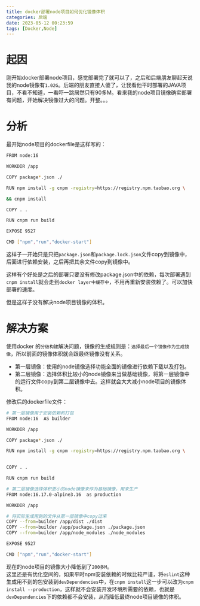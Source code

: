 ```yaml
---
title: docker部署node项目如何优化镜像体积
categories: 后端
date: 2023-05-12 00:23:59
tags: [Docker,Node]
---
```

# 起因

刚开始docker部署node项目，感觉部署完了就可以了，之后和后端朋友聊起天说我的node镜像有`1.02G`。后端的朋友直接人傻了，让我看他平时部署的JAVA项目，不看不知道，一看吓一跳居然只有90多M。看来我的node项目镜像确实部署有问题，开始解决镜像过大的问题。开整。。。
<!--more-->
# 分析

最开始node项目的dockerfile是这样写的：

```bash
FROM node:16                                                                                                                                                                                                                                                                                                                        

WORKDIR /app                                                                                                                                                                                                                                                                                                     

COPY package*.json ./                                                                                                                                                                            

RUN npm install -g cnpm -registry=https://registry.npm.taobao.org \                                                                                                                                                                                                                                                                                      

&& cnpm install                                                                                                                                                                   

COPY . .

RUN cnpm run build 

EXPOSE 9527                                                                                                                                                                                                                                                                                                                                               

CMD ["npm","run","docker-start"]  

```

这样子一开始只是只把`package.json`和`package.lock.json`文件copy到镜像中，后面进行依赖安装，之后再把其余文件copy到镜像中。 

这样有个好处是之后的部署只要没有修改package.json中的依赖，每次部署遇到`cnpm install`就会走到`docker layer中缓存中`，不用再重新安装依赖了。可以加快部署的速度。  

但是这样子没有解决node项目镜像的体积。

# 解决方案

使用docker 的`分级构建`解决问题，镜像的生成规则是：`选择最后一个镜像作为生成镜像`，所以前面的镜像体积就会跟最终镜像没有关系。

*   第一层镜像：使用的node镜像选择功能全面的镜像进行依赖下载以及打包。
*   第二层镜像：选择体积比较小的node镜像来当做基础镜像，将第一层镜像中的运行文件copy到第二层镜像中去。这样就会大大减小node项目的镜像体积。

修改后的dockerfile文件： 

```bash
# 第一层镜像用于安装依赖和打包
FROM node:16  AS builder                                                                                                                                                                                                                                                                                                                           

WORKDIR /app                                                                                                                                                                                                                                                                                                     

COPY package*.json ./                                                                                                                                                                            

RUN npm install -g cnpm -registry=https://registry.npm.taobao.org \ 
                                                                                                                                                                                                                                                                                    && cnpm install                                                                                                                                                                   

COPY . .

RUN cnpm run build 

# 第二层镜像选择体积更小的node镜像来作为基础镜像，用来生产
FROM node:16.17.0-alpine3.16  as production

WORKDIR /app

# 将实际生成用到的文件从第一层镜像中copy过来
COPY --from=builder /app/dist ./dist
COPY --from=builder /app/package.json ./package.json
COPY --from=builder /app/node_modules ./node_modules

EXPOSE 9527                                                                                                                                                                                                                                                                                                                                               

CMD ["npm","run","docker-start"]   
```

现在的node项目的镜像大小降低到了`200多M`。  
这里还是有优化空间的，如果平时npm安装依赖的时候比较严谨，将`eslint`这种生成用不到的包安装到`devDependencies`中，在`cnpm install`这一步可以改为`cnpm install --production`，这样就不会安装开发环境所需要的依赖，也就是`devDependencies`下的依赖都不会安装，从而降低最终node项目镜像的体积。

